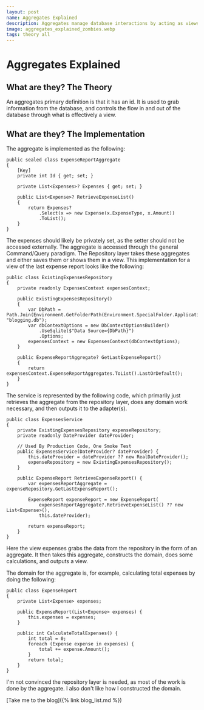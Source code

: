 ```yaml
---
layout: post
name: Aggregates Explained
description: Aggregates manage database interactions by acting as views with an ID. Implemented as classes, they retrieve data through defined methods. The repository layer stores and retrieves these aggregates, while the service layer fetches aggregates, performs domain operations, and outputs results.
image: aggregates_explained_zombies.webp
tags: theory all
---
```


# Aggregates Explained

## What are they? The Theory

An aggregates primary definition is that it has an id. It is used to grab information from the database, and controls
the flow in and out of the database through what is effectively a view.

## What are they? The Implementation

The aggregate is implemented as the following: 

```text
public sealed class ExpenseReportAggregate
{
    [Key]
    private int Id { get; set; }

    private List<Expenses>? Expenses { get; set; }

    public List<Expense>? RetrieveExpenseList()
    {
        return Expenses?
            .Select(x => new Expense(x.ExpenseType, x.Amount))
            .ToList();
    }
}
```
The expenses should likely be privately set, as the setter should not be accessed externally. The aggregate is accessed through
the general Command/Query paradigm. The Repository layer takes these aggregates and either saves them or shows them in 
a view. This implementation for a view of the last expense report looks like the following:

```text
public class ExistingExpensesRepository
{
    private readonly ExpensesContext expensesContext;

    public ExistingExpensesRepository()
    {
        var DbPath = Path.Join(Environment.GetFolderPath(Environment.SpecialFolder.ApplicationData), "blogging.db");
        var dbContextOptions = new DbContextOptionsBuilder()
            .UseSqlite($"Data Source={DbPath}")
            .Options;
        expensesContext = new ExpensesContext(dbContextOptions);
    }

    public ExpenseReportAggregate? GetLastExpenseReport()
    {
        return expensesContext.ExpenseReportAggregates.ToList().LastOrDefault();
    }
}
```

The service is represented by the following code, which primarily just retrieves the aggregate from the repository layer,
does any domain work necessary, and then outputs it to the adapter(s).

```text
public class ExpensesService
{
    private ExistingExpensesRepository expenseRepository;
    private readonly DateProvider dateProvider;

    // Used By Production Code, One Smoke Test
    public ExpensesService(DateProvider? dateProvider) {
        this.dateProvider = dateProvider ?? new RealDateProvider();
        expenseRepository = new ExistingExpensesRepository();
    }

    public ExpenseReport RetrieveExpenseReport() {
        var expensesReportAggregate = expenseRepository.GetLastExpenseReport();

        ExpenseReport expenseReport = new ExpenseReport(
            expensesReportAggregate?.RetrieveExpenseList() ?? new List<Expense>(),
            this.dateProvider);
        
        return expenseReport;
    }
}
```
Here the view expenses grabs the data from the repository in the form of an aggregate. It then takes this aggregate, constructs
the domain, does some calculations, and outputs a view. 

The domain for the aggregate is, for example, calculating total expenses by doing the following:
```text
public class ExpenseReport
{
    private List<Expense> expenses;

    public ExpenseReport(List<Expense> expenses) {
        this.expenses = expenses;
    }
    
    public int CalculateTotalExpenses() {
        int total = 0;
        foreach (Expense expense in expenses) {
            total += expense.Amount();
        }
        return total;
    }
}
```

I'm not convinced the repository layer is needed, as most of the work is done by the aggregate. I also don't like how I 
constructed the domain.


[Take me to the blog]({% link blog_list.md %})
